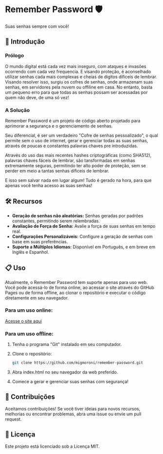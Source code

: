 # Remember Password 🛡️
Suas senhas sempre com você!

## 🚀 Introdução

### Prólogo

O mundo digital está cada vez mais inseguro, com ataques e invasões ocorrendo com cada vez frequencia. E visando proteção, é aconselhado utilizar senhas cada mais complexas e cheias de digitos dificeis de lembrar. Visando resolver isso, surgiu os cofres de senhas, onde armazenam suas senhas, em servidores pela nuvem ou offiline em casa. No entanto, basta um pequeno erro para que todas as senhas possam ser acessadas por quem não deve, de uma só vez!

### A Solução

Remember Password é um projeto de código aberto projetado para aprimorar a segurança e o gerenciamento de senhas. 

Seu diferencial, é ser um verdadeiro "Cofre de senhas pessoalizado", o qual permite sem o uso de internet, gerar e gerenciar todas as suas senhas, através de poucas e constantes palavras chaves pre introduzidas. 

Através do uso das mais recentes hashes criptográficas (como SHA512), palavras chaves fáceis de lembrar, são tansformadas em senhas extremamente seguras, permitindo ter alto poder de proteção, sem se perder em meio a tantas senhas dificeis de lembrar.

E isso sem salvar nada em lugar algum!
Tudo é gerado na hora, para que apenas você tenha acesso as suas senhas!


## 🛠️ Recursos

- **Geração de senhas não aleatórias:** Senhas geradas por padrões constantes, permitindo serem relembradas.
- **Avaliação de Força de Senha:** Avalie a força de suas senhas em tempo real.
- **Configurações Personalizáveis:** Configure a geração de senhas com base em suas preferências.
- **Suporte a Múltiplos Idiomas:** Disponível em Português, e em breve em Inglês e Espanhol.

## 📋 Uso

Atualmente, o Remember Password tem suporte apenas para uso web. Você pode acessá-lo de forma online, ao acessar o site através do GitHub Pages ou de forma offline, ao clonar o repositório e executar o código diretamente em seu navegador.

### Para um uso online:

[Acesse o site aqui](https://migmoroni.github.io/remember-password/)

### Para um uso offline:

1. Tenha o programa "Git" instalado em seu computador.

2. Clone o repositório:

   ```bash
   git clone https://github.com/migmoroni/remember-password.git
   ```

3. Abra index.html no seu navegador da web preferido.

4. Comece a gerar e gerenciar suas senhas com segurança!


## 🤝 Contribuições

Aceitamos contribuições! Se você tiver ideias para novos recursos, melhorias ou encontrar problemas, abra uma issue ou envie um pull request.


## 📝 Licença

Este projeto está licenciado sob a Licença MIT.